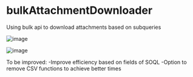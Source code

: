 # bulkAttachmentDownloader
Using bulk api to download attachments based on subqueries

![image](https://github.com/psagredo99/bulkAttachmentDownloader/assets/72439144/e56c56fb-3987-4d1c-966e-015be401f0d3)

![image](https://github.com/psagredo99/bulkAttachmentDownloader/assets/72439144/6cdba01b-4ed5-4d17-bf64-e657be20b452)

To be improved:
-Improve efficiency based on fields of SOQL
-Option to remove CSV functions to achieve better times
